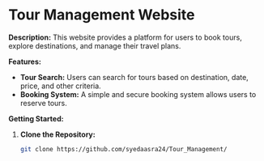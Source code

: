 # Tour Management Website

**Description:**
This website provides a platform for users to book tours, explore destinations, and manage their travel plans.

**Features:**
* **Tour Search:** Users can search for tours based on destination, date, price, and other criteria.
* **Booking System:** A simple and secure booking system allows users to reserve tours.

**Getting Started:**
1. **Clone the Repository:**
   ```bash
   git clone https://github.com/syedaasra24/Tour_Management/
